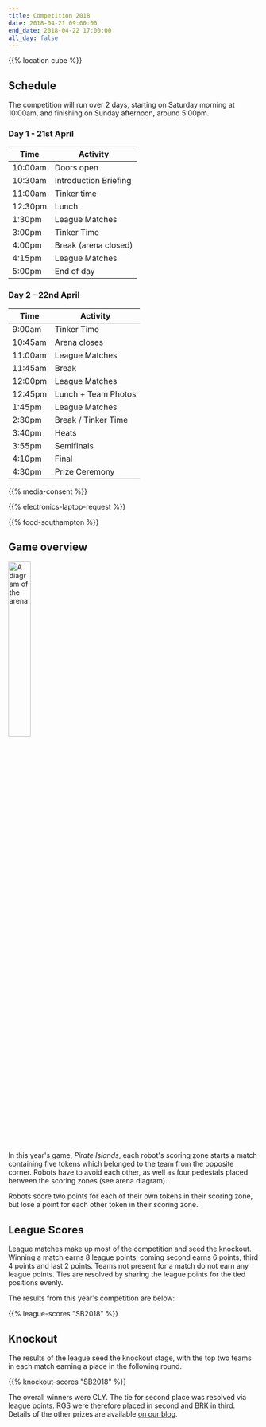 ```yaml
---
title: Competition 2018
date: 2018-04-21 09:00:00
end_date: 2018-04-22 17:00:00
all_day: false
---
```


{{% location cube %}}

## Schedule
The competition will run over 2 days, starting on Saturday morning at 10:00am, and finishing on Sunday afternoon, around 5:00pm.

### Day 1 - 21st April

| Time    | Activity              |
| ------- | --------------------- |
| 10:00am | Doors open            |
| 10:30am | Introduction Briefing |
| 11:00am | Tinker time           |
| 12:30pm | Lunch                 |
| 1:30pm  | League Matches        |
| 3:00pm  | Tinker Time           |
| 4:00pm  | Break (arena closed)  |
| 4:15pm  | League Matches        |
| 5:00pm  | End of day            |


### Day 2 - 22nd April

| Time    | Activity                       |
| ------- | ------------------------------ |
| 9:00am  | Tinker Time                    |
| 10:45am | Arena closes                   |
| 11:00am | League Matches                 |
| 11:45am | Break                          |
| 12:00pm | League Matches                 |
| 12:45pm | Lunch + Team Photos            |
| 1:45pm  | League Matches                 |
| 2:30pm  | Break / Tinker Time            |
| 3:40pm  | Heats                          |
| 3:55pm  | Semifinals                     |
| 4:10pm  | Final                          |
| 4:30pm  | Prize Ceremony                 |

{{% media-consent %}}

{{% electronics-laptop-request %}}

{{% food-southampton %}}

## Game overview

[<img src="/img/2018/arena.png" alt="A diagram of the arena" class="right" width="30%">](/img/2018/arena.png "A diagram of the arena, click to see larger")

In this year's game, _Pirate Islands_, each robot's scoring zone starts a match
containing five tokens which belonged to the team from the opposite corner.
Robots have to avoid each other, as well as four pedestals placed between the
scoring zones (see arena diagram).

Robots score two points for each of their own tokens in their scoring zone, but
lose a point for each other token in their scoring zone.

## League Scores

League matches make up most of the competition and seed the knockout. Winning a
match earns 8 league points, coming second earns 6 points, third 4 points and
last 2 points. Teams not present for a match do not earn any league points. Ties
are resolved by sharing the league points for the tied positions evenly.

The results from this year's competition are below:

{{% league-scores "SB2018" %}}

## Knockout

The results of the league seed the knockout stage, with the top two teams in
each match earning a place in the following round.

{{% knockout-scores "SB2018" %}}

The overall winners were CLY. The tie for second place was resolved via league
points. RGS were therefore placed in second and BRK in third. Details of the
other prizes are available [on our blog][prize-details].

[prize-details]: /blog/2018-04-23-noo-noo-from-collyers-college-wins-sourcebots-2018/#prizes
